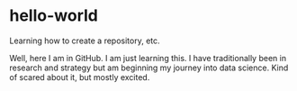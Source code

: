 # hello-world
Learning how to create a repository, etc. 

Well, here I am in GitHub. I am just learning this. I have traditionally been in research and strategy but am beginning my journey into data science. Kind of scared about it, but mostly excited. 
